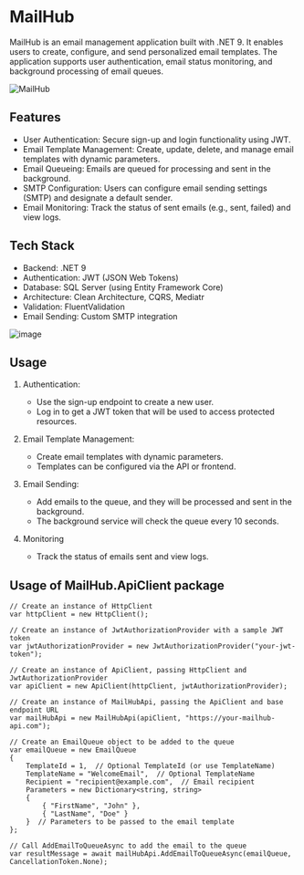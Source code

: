 # MailHub
MailHub is an email management application built with .NET 9. It enables users to create, configure, and send personalized email templates. The application supports user authentication, email status monitoring, and background processing of email queues.

![MailHub](https://github.com/user-attachments/assets/9ef3d18d-943d-4249-b54c-1149a0b6e481)

## Features
-  User Authentication: Secure sign-up and login functionality using JWT.
- Email Template Management: Create, update, delete, and manage email templates with dynamic parameters.
- Email Queueing: Emails are queued for processing and sent in the background.
- SMTP Configuration: Users can configure email sending settings (SMTP) and designate a default sender.
- Email Monitoring: Track the status of sent emails (e.g., sent, failed) and view logs.

## Tech Stack

- Backend: .NET 9
- Authentication: JWT (JSON Web Tokens)
- Database: SQL Server (using Entity Framework Core)
- Architecture: Clean Architecture, CQRS, Mediatr
- Validation: FluentValidation
- Email Sending: Custom SMTP integration
  
![image](https://github.com/user-attachments/assets/75e6b28f-398c-4546-9c18-8c2bd872da93)

## Usage
 1.  Authentication:
     -  Use the sign-up endpoint to create a new user.
     - Log in to get a JWT token that will be used to access protected resources.
2. Email Template Management:
    -  Create email templates with dynamic parameters.
    -  Templates can be configured via the API or frontend.
3. Email Sending:
    -  Add emails to the queue, and they will be processed and sent in the background.
    -  The background service will check the queue every 10 seconds.

4. Monitoring
    - Track the status of emails sent and view logs.
  
## Usage of MailHub.ApiClient package 
 

    // Create an instance of HttpClient
    var httpClient = new HttpClient();

    // Create an instance of JwtAuthorizationProvider with a sample JWT token
    var jwtAuthorizationProvider = new JwtAuthorizationProvider("your-jwt-token");

    // Create an instance of ApiClient, passing HttpClient and JwtAuthorizationProvider
    var apiClient = new ApiClient(httpClient, jwtAuthorizationProvider);

    // Create an instance of MailHubApi, passing the ApiClient and base endpoint URL
    var mailHubApi = new MailHubApi(apiClient, "https://your-mailhub-api.com");

    // Create an EmailQueue object to be added to the queue
    var emailQueue = new EmailQueue
    {
        TemplateId = 1,  // Optional TemplateId (or use TemplateName)
        TemplateName = "WelcomeEmail",  // Optional TemplateName
        Recipient = "recipient@example.com",  // Email recipient
        Parameters = new Dictionary<string, string> 
        {
            { "FirstName", "John" },
            { "LastName", "Doe" }
        }  // Parameters to be passed to the email template
    };

    // Call AddEmailToQueueAsync to add the email to the queue
    var resultMessage = await mailHubApi.AddEmailToQueueAsync(emailQueue, CancellationToken.None);

